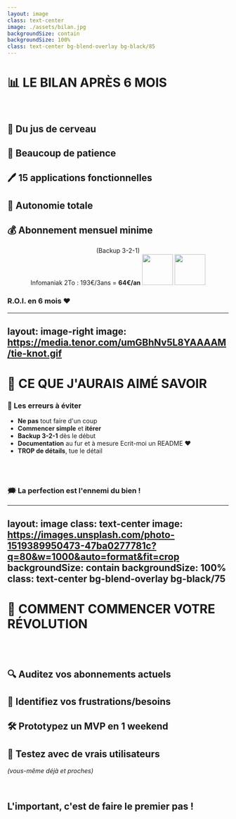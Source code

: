 ```yaml
---
layout: image
class: text-center
image: ./assets/bilan.jpg
backgroundSize: contain
backgroundSize: 100%
class: text-center bg-blend-overlay bg-black/85
---
```


# 📊 LE BILAN APRÈS 6 MOIS

<br />

<v-clicks>

## 🍊 **Du jus** de cerveau
## 🧠 **Beaucoup** de patience
## 🖊️ **15 applications** fonctionnelles
## 📍 **Autonomie** totale
## 💰 Abonnement mensuel **minime**
<div align="center">
    <span class="text-blue-300 text-xs">(Backup 3-2-1)</span><br />
    <span class="text-blue-300">Infomaniak 2To : 193€/3ans = <b>64€/an</b></span>
    <img src="https://upload.wikimedia.org/wikipedia/commons/thumb/f/f3/Flag_of_Switzerland.svg/2048px-Flag_of_Switzerland.svg.png" width="70" />
    <img src="https://www.bankobserver-wavestone.com/wp-content/uploads/2018/02/gdpr-eu-1.png" width="70" />
</div>

### <span class="text-blue-300 text-4">**R.O.I. en 6 mois ❤️**</span>

</v-clicks>

<!--
6 mois, le bilan est plus que positif ! L'investissement en temps a été largement rentabilisé.
J'ai appris énormément. J'ai fais des nuits blanches, mais ma motivation et mon envie de découvrir était forte.
J'avais pour but d'avancer et craquer ce sujet de l'IA pour comprendre ses limites, et qu'il m'aide comme un partenaire.
-->

---
layout: image-right
image: https://media.tenor.com/umGBhNv5L8YAAAAM/tie-knot.gif
---

# 🎯 CE QUE J'AURAIS AIMÉ SAVOIR

### 🎈 Les erreurs à éviter

<v-clicks>

- **Ne pas** tout faire d'un coup
- **Commencer simple** et **<span class="text-red-300">itérer</span>**
- **Backup 3-2-1** dès le début
- **Documentation** au fur et à mesure
    Ecrit-moi un README ❤️
- **TROP de détails**, tue le détail

</v-clicks>

<br /><br />

<v-click>

### 🗯️ <span class="text-blue-300 text-4">**La perfection est l'ennemi du bien !**</span>

</v-click>

<!--
Avec le recul, voici ce que j'aurais aimé savoir avant de commencer cette aventure.
-->

---
layout: image
class: text-center
image: https://images.unsplash.com/photo-1519389950473-47ba0277781c?q=80&w=1000&auto=format&fit=crop
backgroundSize: contain
backgroundSize: 100%
class: text-center bg-blend-overlay bg-black/75
---

# 🚀 **COMMENT COMMENCER VOTRE RÉVOLUTION**

<br /><br />

<v-clicks>

## 🔍 **Auditez** vos abonnements actuels
## 🎯 **Identifiez** vos frustrations/besoins
## 🛠️ **Prototypez** un MVP en 1 weekend
## 🧪 **Testez** avec de vrais utilisateurs
_(vous-même déjà et proches)_

</v-clicks>

<br>

<v-click>

## **L'important, c'est de faire le premier pas !**

</v-click>

<!--
Vous n'avez pas besoin d'être un expert pour commencer !
-->